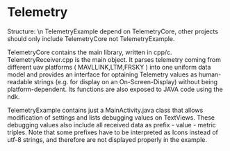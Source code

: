 # Telemetry

Structure: \n
TelemetryExample depend on TelemetryCore, other projects should only include TelemetryCore not TelemetryExample.

TelemetryCore contains the main library, written in cpp/c. TelemetryReceiver.cpp is the main object.
It parses telemetry coming from different uav platforms ( MAVLLINK,LTM,FRSKY ) into one uniform data model and provides an interface
for optaining Telemetry values as human-readable strings (e.g. for display on an On-Screen-Display) without being platform-dependent.
Its functions are also exposed to JAVA code using the ndk. 

TelemetryExample contains just a MainActivity.java class that allows modification of settings and lists debugging values on TextViews.
These debugging values also include all received data as prefix - value - metric triples. Note that some prefixes have to be interpreted
as Icons instead of utf-8 strings, and therefore are not displayed properly in the example.
